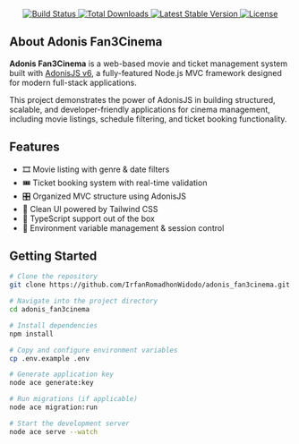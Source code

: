 



<p align="center">
  <a href="https://github.com/adonisjs/core/actions/workflows/test.yml">
    <img src="https://github.com/adonisjs/core/actions/workflows/test.yml/badge.svg" alt="Build Status">
  </a>
  <a href="https://www.npmjs.com/package/@adonisjs/core">
    <img src="https://img.shields.io/npm/dt/@adonisjs/core.svg" alt="Total Downloads">
  </a>
  <a href="https://www.npmjs.com/package/@adonisjs/core">
    <img src="https://img.shields.io/npm/v/@adonisjs/core.svg" alt="Latest Stable Version">
  </a>
  <a href="https://github.com/adonisjs/core/blob/main/LICENSE.md">
    <img src="https://img.shields.io/npm/l/@adonisjs/core.svg" alt="License">
  </a>
</p>

## About Adonis Fan3Cinema

**Adonis Fan3Cinema** is a web-based movie and ticket management system built with [AdonisJS v6](https://adonisjs.com), a fully-featured Node.js MVC framework designed for modern full-stack applications.

This project demonstrates the power of AdonisJS in building structured, scalable, and developer-friendly applications for cinema management, including movie listings, schedule filtering, and ticket booking functionality.

## Features

- 🎞️ Movie listing with genre & date filters  
- 🎟️ Ticket booking system with real-time validation  
- 🎛️ Organized MVC structure using AdonisJS  
- 🎨 Clean UI powered by Tailwind CSS  
- 🧪 TypeScript support out of the box  
- 🔐 Environment variable management & session control

## Getting Started

```bash
# Clone the repository
git clone https://github.com/IrfanRomadhonWidodo/adonis_fan3cinema.git

# Navigate into the project directory
cd adonis_fan3cinema

# Install dependencies
npm install

# Copy and configure environment variables
cp .env.example .env

# Generate application key
node ace generate:key

# Run migrations (if applicable)
node ace migration:run

# Start the development server
node ace serve --watch

